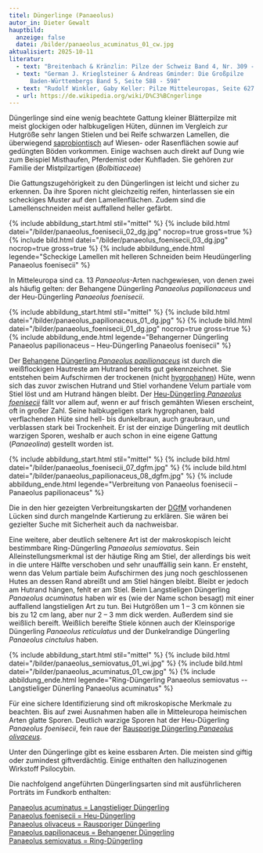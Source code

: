```yaml
---
titel: Düngerlinge (Panaeolus)
autor_in: Dieter Gewalt
hauptbild:
  anzeige: false
  datei: /bilder/panaeolus_acuminatus_01_cw.jpg
aktualisiert: 2025-10-11
literatur:
  - text: "Breitenbach & Kränzlin: Pilze der Schweiz Band 4, Nr. 309 - 318"
  - text: "German J. Krieglsteiner & Andreas Gminder: Die Großpilze
      Baden-Württembergs Band 5, Seite 588 - 598"
  - text: "Rudolf Winkler, Gaby Keller: Pilze Mitteleuropas, Seite 627 – 630"
  - url: https://de.wikipedia.org/wiki/D%C3%BCngerlinge
---
```

Düngerlinge sind eine wenig beachtete Gattung kleiner Blätterpilze mit meist glockigen oder halbkugeligen Hüten, dünnen im Vergleich zur Hutgröße sehr langen Stielen und bei Reife schwarzen Lamellen, die überwiegend [saprobiontisch](saprobiontisch "Glossar") auf Wiesen- oder Rasenflächen sowie auf gedüngten Böden vorkommen. Einige wachsen auch direkt auf Dung wie zum Beispiel Misthaufen, Pferdemist oder Kuhfladen. Sie gehören zur Familie der Mistpilzartigen (*Bolbitiaceae*)

Die Gattungszugehörigkeit zu den Düngerlingen ist leicht und sicher zu erkennen. Da ihre Sporen nicht gleichzeitig reifen, hinterlassen sie ein scheckiges Muster auf den Lamellenflächen. Zudem sind die Lamellenschneiden meist auffallend heller gefärbt.

{% include abbildung_start.html stil="mittel" %}
{% include bild.html datei="/bilder/panaeolus_foenisecii_02_dg.jpg" nocrop=true gross=true %}
{% include bild.html datei="/bilder/panaeolus_foenisecii_03_dg.jpg" nocrop=true gross=true %}
{% include abbildung_ende.html legende="Scheckige Lamellen mit helleren Schneiden beim Heudüngerling Panaeolus foenisecii" %}

In Mitteleuropa sind ca. 13 *Panaeolus*-Arten nachgewiesen, von denen zwei als häufig gelten: der Behangene Düngerling *Panaeolus papilionaceus* und der Heu-Düngerling *Panaeolus foenisecii*.

{% include abbildung_start.html stil="mittel" %}
{% include bild.html datei="/bilder/panaeolus_papilionaceus_01_dg.jpg" %}
{% include bild.html datei="/bilder/panaeolus_foenisecii_01_dg.jpg" nocrop=true gross=true %}
{% include abbildung_ende.html legende="Behangerner Düngerling Panaeolus papilionaceus – Heu-Düngerling Panaeolus foenisecii" %}

Der [Behangene Düngerling *Panaeolus papilionaceus*](/pilze/panaeolus-papilionaceus-behangener-düngerling-glocken-düngerling) ist durch die weißflockigen Hautreste am Hutrand bereits gut gekennzeichnet. Sie entstehen beim Aufschirmen der trockenen (nicht [hygrophanen](hygrophan "Glossar")) Hüte, wenn sich das zuvor zwischen Hutrand und Stiel vorhandene Velum partiale vom Stiel löst und am Hutrand hängen bleibt. Der [Heu-Düngerling *Panaeolus foenisecii*](/pilze/panaeolus-foenisecii-heu-düngerling) fällt vor allem auf, wenn er auf frisch gemähten Wiesen erscheint, oft in großer Zahl. Seine halbkugeligen stark hygrophanen, bald verflachenden Hüte sind hell- bis dunkelbraun, auch graubraun, und verblassen stark bei Trockenheit. Er ist der einzige Düngerling mit deutlich warzigen Sporen, weshalb er auch schon in eine eigene Gattung (*Panaeolina*) gestellt worden ist.

{% include abbildung_start.html stil="mittel" %}
{% include bild.html datei="/bilder/panaeolus_foenisecii_07_dgfm.jpg" %}
{% include bild.html datei="/bilder/panaeolus_papilionaceus_08_dgfm.jpg" %}
{% include abbildung_ende.html legende="Verbreitung von Panaeolus foenisecii – Panaeolus papilionaceus" %}

Die in den hier gezeigten Verbreitungskarten der [DGfM](DGfM "Glossar") vorhandenen Lücken sind durch mangelnde Kartierung zu erklären. Sie wären bei gezielter Suche mit Sicherheit auch da nachweisbar.

Eine weitere, aber deutlich seltenere Art ist der makroskopisch leicht bestimmbare Ring-Düngerling *Panaeolus semiovatus*. Sein Alleinstellungsmerkmal ist der häutige Ring am Stiel, der allerdings bis weit in die untere Hälfte verschoben und sehr unauffällig sein kann. Er ensteht, wenn das Velum partiale beim Aufschirmen des jung noch geschlossenen Hutes an dessen Rand abreißt und am Stiel hängen bleibt. Bleibt er jedoch am Hutrand hängen, fehlt er am Stiel. Beim Langstieligen Düngerling *Panaeolus acuminatus* haben wir es (wie der Name schon besagt) mit einer auffallend langstieligen Art zu tun. Bei Hutgrößen um 1 – 3 cm können sie bis zu 12 cm lang, aber nur 2 – 3 mm dick werden. Außerdem sind sie weißlich bereift. Weißlich bereifte Stiele können auch der Kleinsporige Düngerling *Panaeolus reticulatus* und der Dunkelrandige Düngerling *Panaeolus cinctulus* haben.

{% include abbildung_start.html stil="mittel" %}
{% include bild.html datei="/bilder/panaeolus_semiovatus_01_wi.jpg" %}
{% include bild.html datei="/bilder/panaeolus_acuminatus_01_cw.jpg" %}
{% include abbildung_ende.html legende="Ring-Düngerling Panaeolus semiovatus -- Langstieliger Dünerling Panaeolus acuminatus" %}

Für eine sichere Identifizierung sind oft mikroskopische Merkmale zu beachten. Bis auf zwei Ausnahmen haben alle in Mitteleuropa heimischen Arten glatte Sporen. Deutlich warzige Sporen hat der Heu-Dügerling *Panaeolus foenisecii*, fein raue der [Rausporige Düngerling *Panaeolus olivaceus*](/pilze/panaeolus-olivaceus-rausporiger-düngerling).

Unter den Düngerlinge gibt es keine essbaren Arten. Die meisten sind giftig oder zumindest giftverdächtig. Einige enthalten den halluzinogenen Wirkstoff Psilocybin.

Die nachfolgend angeführten Düngerlingsarten sind mit ausführlicheren Porträts im Fundkorb enthalten:

[Panaeolus acuminatus = Langstieliger Düngerling](/pilze/panaeolus-acuminatus-langstieliger-düngerling)\
[Panaeolus foenisecii = Heu-Düngerling](/pilze/panaeolus-foenisecii-heu-düngerling)\
[Panaeolus olivaceus = Rausporiger Düngerling](/pilze/panaeolus-olivaceus-rausporiger-düngerling)\
[Panaeolus papilionaceus = Behangener Düngerling](/pilze/panaeolus-papilionaceus-behangener-düngerling-glocken-düngerling)\
[Panaeolus semiovatus = Ring-Düngerling](/pilze/panaeolus-semiovatus-ring-düngerling)